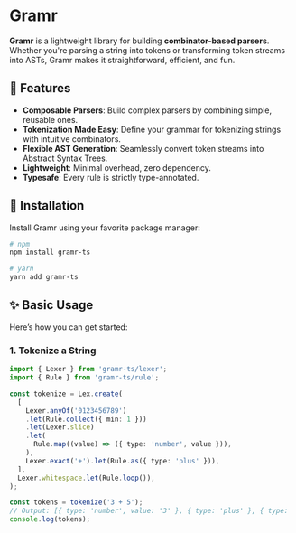 # Gramr

**Gramr** is a lightweight library for building **combinator-based parsers**. Whether you're parsing a string into tokens or transforming token streams into ASTs, Gramr makes it straightforward, efficient, and fun.

## 🌟 Features

- **Composable Parsers**: Build complex parsers by combining simple, reusable ones.
- **Tokenization Made Easy**: Define your grammar for tokenizing strings with intuitive combinators.
- **Flexible AST Generation**: Seamlessly convert token streams into Abstract Syntax Trees.
- **Lightweight**: Minimal overhead, zero dependency.
- **Typesafe**: Every rule is strictly type-annotated.

## 🚀 Installation

Install Gramr using your favorite package manager:

```bash
# npm
npm install gramr-ts

# yarn
yarn add gramr-ts
```

## ✨ Basic Usage

Here’s how you can get started:

### 1. Tokenize a String

```typescript
import { Lexer } from 'gramr-ts/lexer';
import { Rule } from 'gramr-ts/rule';

const tokenize = Lex.create(
  [
    Lexer.anyOf('0123456789')
    .let(Rule.collect({ min: 1 }))
    .let(Lexer.slice)
    .let(
      Rule.map((value) => ({ type: 'number', value })),
    ),
    Lexer.exact('+').let(Rule.as({ type: 'plus' })),
  ],
  Lexer.whitespace.let(Rule.loop()),
);

const tokens = tokenize('3 + 5');
// Output: [{ type: 'number', value: '3' }, { type: 'plus' }, { type: 'number', value: '5' }]
console.log(tokens);
```
